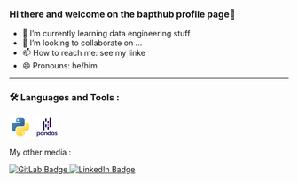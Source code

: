 ### Hi there and welcome on the bapthub profile page👋

- 🌱 I’m currently learning data engineering stuff
- 👯 I’m looking to collaborate on ...
- 📫 How to reach me: see my linke
- 😄 Pronouns: he/him

---
### :hammer_and_wrench: Languages and Tools :
<div>
  <img src="https://github.com/devicons/devicon/blob/master/icons/python/python-original.svg" title="Python" alt="Python" width="40" height="40"/>&nbsp;
  <img src="https://github.com/devicons/devicon/blob/master/icons/pandas/pandas-original-wordmark.svg" title="Python" alt="Python" width="40" height="40"/>&nbsp;
</div>

My other media :
<div id="badges">
  <a href="https://gitlab.com/bapthub">
    <img src="https://img.shields.io/badge/Gitlab-orange?logo=gitlab&logoColor=white&style=for-the-badge" alt="GitLab Badge"/>
  </a>
  <a href="https://www.linkedin.com/in/bbucamp/">
    <img src="https://img.shields.io/badge/LinkedIn-blue?logo=linkedin&logoColor=white&style=for-the-badge" alt="LinkedIn Badge"/>
  </a>
</div>

